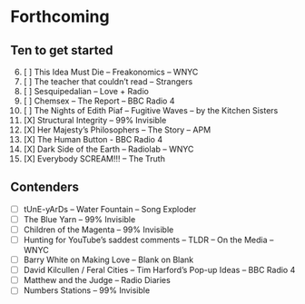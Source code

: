 
# Forthcoming

## Ten to get started

6. [ ] This Idea Must Die – Freakonomics – WNYC
7. [ ] The teacher that couldn’t read – Strangers
8. [ ] Sesquipedalian – Love + Radio
9. [ ] Chemsex – The Report – BBC Radio 4
10. [ ] The Nights of Edith Piaf – Fugitive Waves – by the Kitchen Sisters
1. [X] Structural Integrity – 99% Invisible
2. [X] Her Majesty’s Philosophers – The Story – APM
3. [X] The Human Button - BBC Radio 4
4. [X] Dark Side of the Earth – Radiolab – WNYC
5. [X] Everybody SCREAM!!! – The Truth

## Contenders

- [ ] tUnE-yArDs – Water Fountain – Song Exploder
- [ ] The Blue Yarn – 99% Invisible
- [ ] Children of the Magenta – 99% Invisible
- [ ] Hunting for YouTube’s saddest comments – TLDR – On the Media – WNYC
- [ ] Barry White on Making Love – Blank on Blank
- [ ] David Kilcullen / Feral Cities – Tim Harford’s Pop-up Ideas – BBC Radio 4
- [ ] Matthew and the Judge – Radio Diaries
- [ ] Numbers Stations – 99% Invisible
